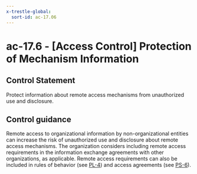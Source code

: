 ```yaml
---
x-trestle-global:
  sort-id: ac-17.06
---
```


# ac-17.6 - \[Access Control\] Protection of Mechanism Information

## Control Statement

Protect information about remote access mechanisms from unauthorized use and disclosure.

## Control guidance

Remote access to organizational information by non-organizational entities can increase the risk of unauthorized use and disclosure about remote access mechanisms. The organization considers including remote access requirements in the information exchange agreements with other organizations, as applicable. Remote access requirements can also be included in rules of behavior (see [PL-4](#pl-4)) and access agreements (see [PS-6](#ps-6)).
